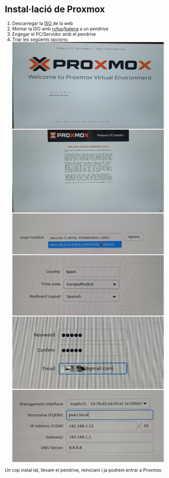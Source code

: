# Instal·lació de Proxmox

1. Descarregar la [ISO ](https://www.proxmox.com/en/downloads/item/proxmox-ve-7-3-iso-installer) de la web
2. Montar la ISO amb [rufus](https://rufus.ie/es/)/[balena](https://www.balena.io/etcher/) a un pendrive
3. Engegar el PC/Servidor amb el pendrive
4. Triar les següents opcions:
    ![Install](resources/IMG20221220230357.jpg)
    ![EULA](resources/IMG20221220230500.jpg)
    ![Disc](resources/IMG20221220230517.jpg)
    ![Zona](resources/IMG20221220230550.jpg)
    ![ContrasenyaRoot](resources/IMG20221220230614.jpg)
    ![ConfIP](resources/IMG20221220230635.jpg)

Un cop instal·lat, llevam el pendrive, reiniciam i ja podrem entrar a Proxmox